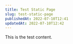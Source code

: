 ```yaml
---
title: Test Static Page
slug: test-static-page
publishedAt: 2022-07-10T12:41
updatedAt: 2022-07-10T12:42
---
```


This is the test content.
